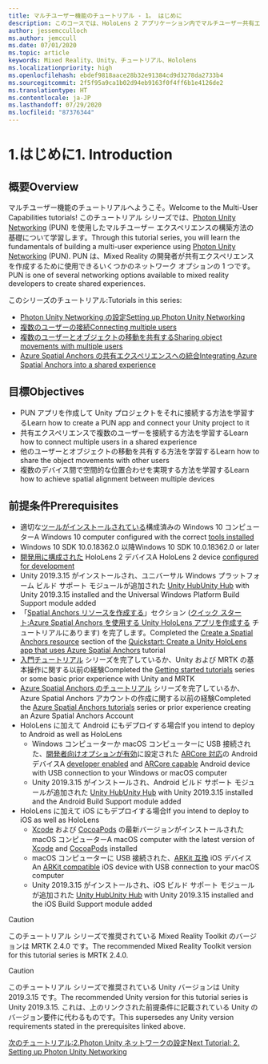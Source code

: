 ```yaml
---
title: マルチユーザー機能のチュートリアル - 1。 はじめに
description: このコースでは、HoloLens 2 アプリケーション内でマルチユーザー共有エクスペリエンスを実装する方法を学習します。
author: jessemcculloch
ms.author: jemccull
ms.date: 07/01/2020
ms.topic: article
keywords: Mixed Reality、Unity、チュートリアル、Hololens
ms.localizationpriority: high
ms.openlocfilehash: ebdef9818aace28b32e91384cd9d3278da2733b4
ms.sourcegitcommit: 2f5f95a9ca1b02d94eb9163f0f4ff6b1e4126de2
ms.translationtype: HT
ms.contentlocale: ja-JP
ms.lasthandoff: 07/29/2020
ms.locfileid: "87376344"
---
```

# <a name="1-introduction"></a><span data-ttu-id="114fd-105">1.はじめに</span><span class="sxs-lookup"><span data-stu-id="114fd-105">1. Introduction</span></span>

## <a name="overview"></a><span data-ttu-id="114fd-106">概要</span><span class="sxs-lookup"><span data-stu-id="114fd-106">Overview</span></span>

<span data-ttu-id="114fd-107">マルチユーザー機能のチュートリアルへようこそ。</span><span class="sxs-lookup"><span data-stu-id="114fd-107">Welcome to the Multi-User Capabilities tutorials!</span></span> <span data-ttu-id="114fd-108">このチュートリアル シリーズでは、<a href="https://www.photonengine.com/PUN" target="_blank">Photon Unity Networking</a> (PUN) を使用したマルチユーザー エクスペリエンスの構築方法の基礎について学習します。</span><span class="sxs-lookup"><span data-stu-id="114fd-108">Through this tutorial series, you will learn the fundamentals of building a multi-user experience using <a href="https://www.photonengine.com/PUN" target="_blank">Photon Unity Networking</a> (PUN).</span></span> <span data-ttu-id="114fd-109">PUN は、Mixed Reality の開発者が共有エクスペリエンスを作成するために使用できるいくつかのネットワーク オプションの 1 つです。</span><span class="sxs-lookup"><span data-stu-id="114fd-109">PUN is one of several networking options available to mixed reality developers to create shared experiences.</span></span>

<span data-ttu-id="114fd-110">このシリーズのチュートリアル:</span><span class="sxs-lookup"><span data-stu-id="114fd-110">Tutorials in this series:</span></span>

* [<span data-ttu-id="114fd-111">Photon Unity Networking の設定</span><span class="sxs-lookup"><span data-stu-id="114fd-111">Setting up Photon Unity Networking</span></span>](mr-learning-sharing-02.md)
* [<span data-ttu-id="114fd-112">複数のユーザーの接続</span><span class="sxs-lookup"><span data-stu-id="114fd-112">Connecting multiple users</span></span>](mr-learning-sharing-03.md)
* [<span data-ttu-id="114fd-113">複数のユーザーとオブジェクトの移動を共有する</span><span class="sxs-lookup"><span data-stu-id="114fd-113">Sharing object movements with multiple users</span></span>](mr-learning-sharing-04.md)
* [<span data-ttu-id="114fd-114">Azure Spatial Anchors の共有エクスペリエンスへの統合</span><span class="sxs-lookup"><span data-stu-id="114fd-114">Integrating Azure Spatial Anchors into a shared experience</span></span>](mr-learning-sharing-05.md)

## <a name="objectives"></a><span data-ttu-id="114fd-115">目標</span><span class="sxs-lookup"><span data-stu-id="114fd-115">Objectives</span></span>

* <span data-ttu-id="114fd-116">PUN アプリを作成して Unity プロジェクトをそれに接続する方法を学習する</span><span class="sxs-lookup"><span data-stu-id="114fd-116">Learn how to create a PUN app and connect your Unity project to it</span></span>
* <span data-ttu-id="114fd-117">共有エクスペリエンスで複数のユーザーを接続する方法を学習する</span><span class="sxs-lookup"><span data-stu-id="114fd-117">Learn how to connect multiple users in a shared experience</span></span>
* <span data-ttu-id="114fd-118">他のユーザーとオブジェクトの移動を共有する方法を学習する</span><span class="sxs-lookup"><span data-stu-id="114fd-118">Learn how to share the object movements with other users</span></span>
* <span data-ttu-id="114fd-119">複数のデバイス間で空間的な位置合わせを実現する方法を学習する</span><span class="sxs-lookup"><span data-stu-id="114fd-119">Learn how to achieve spatial alignment between multiple devices</span></span>

## <a name="prerequisites"></a><span data-ttu-id="114fd-120">前提条件</span><span class="sxs-lookup"><span data-stu-id="114fd-120">Prerequisites</span></span>

* <span data-ttu-id="114fd-121">適切な[ツールがインストールされている](install-the-tools.md)構成済みの Windows 10 コンピューター</span><span class="sxs-lookup"><span data-stu-id="114fd-121">A Windows 10 computer configured with the correct [tools installed](install-the-tools.md)</span></span>
* <span data-ttu-id="114fd-122">Windows 10 SDK 10.0.18362.0 以降</span><span class="sxs-lookup"><span data-stu-id="114fd-122">Windows 10 SDK 10.0.18362.0 or later</span></span>
* <span data-ttu-id="114fd-123">[開発用に構成された](using-visual-studio.md#enabling-developer-mode) HoloLens 2 デバイス</span><span class="sxs-lookup"><span data-stu-id="114fd-123">A HoloLens 2 device [configured for development](using-visual-studio.md#enabling-developer-mode)</span></span>
* <span data-ttu-id="114fd-124">Unity 2019.3.15 がインストールされ、ユニバーサル Windows プラットフォーム ビルド サポート モジュールが追加された <a href="https://docs.unity3d.com/Manual/GettingStartedInstallingHub.html" target="_blank">Unity Hub</a></span><span class="sxs-lookup"><span data-stu-id="114fd-124"><a href="https://docs.unity3d.com/Manual/GettingStartedInstallingHub.html" target="_blank">Unity Hub</a> with Unity 2019.3.15 installed and the Universal Windows Platform Build Support module added</span></span>
* <span data-ttu-id="114fd-125">「[Spatial Anchors リソースを作成する](https://docs.microsoft.com/azure/spatial-anchors/quickstarts/get-started-unity-hololens#create-a-spatial-anchors-resource)」セクション ([クイック スタート:Azure Spatial Anchors を使用する Unity HoloLens アプリを作成する](https://docs.microsoft.com/azure/spatial-anchors/quickstarts/get-started-unity-hololens) チュートリアルにあります) を完了します。</span><span class="sxs-lookup"><span data-stu-id="114fd-125">Completed the [Create a Spatial Anchors resource](https://docs.microsoft.com/azure/spatial-anchors/quickstarts/get-started-unity-hololens#create-a-spatial-anchors-resource) section of the [Quickstart: Create a Unity HoloLens app that uses Azure Spatial Anchors](https://docs.microsoft.com/azure/spatial-anchors/quickstarts/get-started-unity-hololens) tutorial</span></span>
* <span data-ttu-id="114fd-126">[入門チュートリアル](mr-learning-base-01.md) シリーズを完了しているか、Unity および MRTK の基本操作に関する以前の経験</span><span class="sxs-lookup"><span data-stu-id="114fd-126">Completed the [Getting started tutorials](mr-learning-base-01.md) series or some basic prior experience with Unity and MRTK</span></span>
* <span data-ttu-id="114fd-127">[Azure Spatial Anchors のチュートリアル](mr-learning-asa-01.md) シリーズを完了しているか、Azure Spatial Anchors アカウントの作成に関する以前の経験</span><span class="sxs-lookup"><span data-stu-id="114fd-127">Completed the [Azure Spatial Anchors tutorials](mr-learning-asa-01.md) series or prior experience creating an Azure Spatial Anchors Account</span></span>
* <span data-ttu-id="114fd-128">HoloLens に加えて Android にもデプロイする場合</span><span class="sxs-lookup"><span data-stu-id="114fd-128">If you intend to deploy to Android as well as HoloLens</span></span>
  * <span data-ttu-id="114fd-129">Windows コンピューターか macOS コンピューターに USB 接続された、<a href="https://developer.android.com/studio/debug/dev-options" target="_blank">開発者向けオプションが有効</a>に設定された <a href="https://developers.google.com/ar/discover/supported-devices" target="_blank">ARCore 対応</a>の Android デバイス</span><span class="sxs-lookup"><span data-stu-id="114fd-129">A <a href="https://developer.android.com/studio/debug/dev-options" target="_blank">developer enabled</a> and <a href="https://developers.google.com/ar/discover/supported-devices" target="_blank">ARCore capable</a> Android device with USB connection to your Windows or macOS computer</span></span>
  * <span data-ttu-id="114fd-130">Unity 2019.3.15 がインストールされ、Android ビルド サポート モジュールが追加された <a href="https://docs.unity3d.com/Manual/GettingStartedInstallingHub.html" target="_blank">Unity Hub</a></span><span class="sxs-lookup"><span data-stu-id="114fd-130"><a href="https://docs.unity3d.com/Manual/GettingStartedInstallingHub.html" target="_blank">Unity Hub</a> with Unity 2019.3.15 installed and the Android Build Support module added</span></span>
* <span data-ttu-id="114fd-131">HoloLens に加えて iOS にもデプロイする場合</span><span class="sxs-lookup"><span data-stu-id="114fd-131">If you intend to deploy to iOS as well as HoloLens</span></span>
  * <span data-ttu-id="114fd-132"><a href="https://geo.itunes.apple.com/us/app/xcode/id497799835?mt=12" target="_blank">Xcode</a> および <a href="https://cocoapods.org" target="_blank">CocoaPods</a> の最新バージョンがインストールされた macOS コンピューター</span><span class="sxs-lookup"><span data-stu-id="114fd-132">A macOS computer with the latest version of <a href="https://geo.itunes.apple.com/us/app/xcode/id497799835?mt=12" target="_blank">Xcode</a> and <a href="https://cocoapods.org" target="_blank">CocoaPods</a> installed</span></span>
  * <span data-ttu-id="114fd-133">macOS コンピューターに USB 接続された、<a href="https://developer.apple.com/documentation/arkit/verifying_device_support_and_user_permission" target="_blank">ARKit 互換</a> iOS デバイス</span><span class="sxs-lookup"><span data-stu-id="114fd-133">An <a href="https://developer.apple.com/documentation/arkit/verifying_device_support_and_user_permission" target="_blank">ARKit compatible</a> iOS device with USB connection to your macOS computer</span></span>
  * <span data-ttu-id="114fd-134">Unity 2019.3.15 がインストールされ、iOS ビルド サポート モジュールが追加された <a href="https://docs.unity3d.com/Manual/GettingStartedInstallingHub.html" target="_blank">Unity Hub</a></span><span class="sxs-lookup"><span data-stu-id="114fd-134"><a href="https://docs.unity3d.com/Manual/GettingStartedInstallingHub.html" target="_blank">Unity Hub</a> with Unity 2019.3.15 installed and the iOS Build Support module added</span></span>

> [!CAUTION]
> <span data-ttu-id="114fd-135">このチュートリアル シリーズで推奨されている Mixed Reality Toolkit のバージョンは MRTK 2.4.0 です。</span><span class="sxs-lookup"><span data-stu-id="114fd-135">The recommended Mixed Reality Toolkit version for this tutorial series is MRTK 2.4.0.</span></span>

> [!CAUTION]
> <span data-ttu-id="114fd-136">このチュートリアル シリーズで推奨されている Unity バージョンは Unity 2019.3.15 です。</span><span class="sxs-lookup"><span data-stu-id="114fd-136">The recommended Unity version for this tutorial series is Unity 2019.3.15.</span></span> <span data-ttu-id="114fd-137">これは、上のリンクされた前提条件に記載されている Unity のバージョン要件に代わるものです。</span><span class="sxs-lookup"><span data-stu-id="114fd-137">This supersedes any Unity version requirements stated in the prerequisites linked above.</span></span>

[<span data-ttu-id="114fd-138">次のチュートリアル:2.Photon Unity ネットワークの設定</span><span class="sxs-lookup"><span data-stu-id="114fd-138">Next Tutorial: 2. Setting up Photon Unity Networking</span></span>](mr-learning-sharing-02.md)
